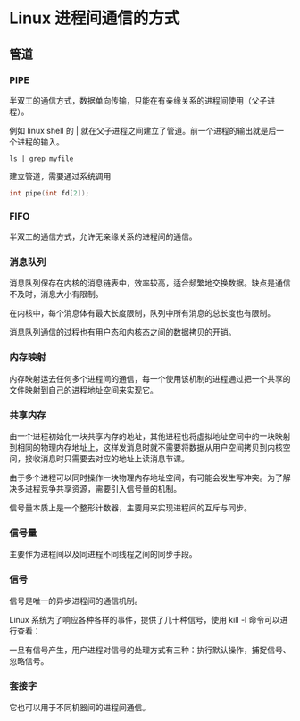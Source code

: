 # Linux 进程间通信的方式
## 管道
### PIPE
半双工的通信方式，数据单向传输，只能在有亲缘关系的进程间使用（父子进程）。

例如 linux shell 的 | 就在父子进程之间建立了管道。前一个进程的输出就是后一个进程的输入。
~~~shell
ls | grep myfile
~~~
建立管道，需要通过系统调用
~~~c
int pipe(int fd[2]);
~~~
### FIFO 
半双工的通信方式，允许无亲缘关系的进程间的通信。
### 消息队列
消息队列保存在内核的消息链表中，效率较高，适合频繁地交换数据。缺点是通信不及时，消息大小有限制。

在内核中，每个消息体有最大长度限制，队列中所有消息的总长度也有限制。

消息队列通信的过程也有用户态和内核态之间的数据拷贝的开销。
### 内存映射
内存映射运去任何多个进程间的通信，每一个使用该机制的进程通过把一个共享的文件映射到自己的进程地址空间来实现它。
### 共享内存
由一个进程初始化一块共享内存的地址，其他进程也将虚拟地址空间中的一块映射到相同的物理内存地址上，这样发消息时就不需要将数据从用户空间拷贝到内核空间，接收消息时只需要去对应的地址上读消息节课。

由于多个进程可以同时操作一块物理内存地址空间，有可能会发生写冲突。为了解决多进程竞争共享资源，需要引入信号量的机制。

信号量本质上是一个整形计数器，主要用来实现进程间的互斥与同步。
### 信号量
主要作为进程间以及同进程不同线程之间的同步手段。
### 信号
信号是唯一的异步进程间的通信机制。

Linux 系统为了响应各种各样的事件，提供了几十种信号，使用 kill -l 命令可以进行查看：

一旦有信号产生，用户进程对信号的处理方式有三种：执行默认操作，捕捉信号、忽略信号。
### 套接字
它也可以用于不同机器间的进程间通信。
